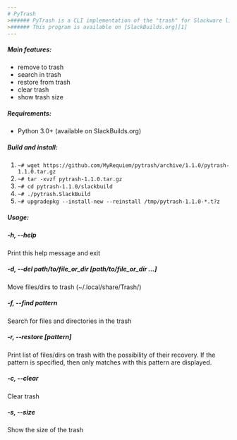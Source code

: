 ```yaml
---
# PyTrash
>###### PyTrash is a CLI implementation of the "trash" for Slackware linux
>###### This program is available on [SlackBuilds.org][1]
---
```

##### Main features:
* remove to trash
* search in trash
* restore from trash
* clear trash
* show trash size

##### Requirements:
* Python 3.0+ (available on SlackBuilds.org)

##### Build and install:
1. `~# wget https://github.com/MyRequiem/pytrash/archive/1.1.0/pytrash-1.1.0.tar.gz`
2. `~# tar -xvzf pytrash-1.1.0.tar.gz`
3. `~# cd pytrash-1.1.0/slackbuild`
4. `~# ./pytrash.SlackBuild`
5. `~# upgradepkg --install-new --reinstall /tmp/pytrash-1.1.0-*.t?z`

##### Usage:
##### -h, --help

Print this help message and exit

##### -d, --del path/to/file_or_dir [path/to/file_or_dir ...]

Move files/dirs to trash (~/.local/share/Trash/)

##### -f, --find pattern

Search for files and directories in the trash

##### -r, --restore [pattern]

Print list of files/dirs on trash with the possibility of their recovery.
If the pattern is specified, then only matches with this pattern are displayed.

##### -c, --clear

Clear trash

##### -s, --size

Show the size of the trash

[1]: https://slackbuilds.org/repository/14.2/system/pytrash/
